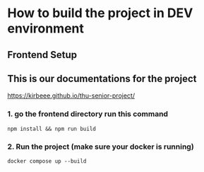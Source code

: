 # How to build the project in DEV　environment

## Frontend Setup

## This is our documentations for the project
https://kirbeee.github.io/thu-senior-project/

### 1. go the frontend directory run this command
```shell
npm install && npm run build
```

### 2. Run the project (make sure your docker is running)
```shell
docker compose up --build
```